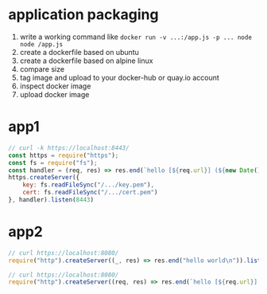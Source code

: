 # application packaging

1. write a working command like `docker run -v ...:/app.js -p ... node node /app.js`
1. create a dockerfile based on ubuntu
2. create a dockerfile based on alpine linux
3. compare size
4. tag image and upload to your docker-hub or quay.io account
5. inspect docker image
6. upload docker image


# app1

```javascript
// curl -k https://localhost:8443/
const https = require("https");
const fs = require("fs");
const handler = (req, res) => res.end(`hello [${req.url}] (${new Date()})\n`)
https.createServer({ 
    key: fs.readFileSync("/.../key.pem"), 
    cert: fs.readFileSync("/.../cert.pem") 
}, handler).listen(8443)
```

# app2

```javascript
// curl https://localhost:8080/
require("http").createServer((_, res) => res.end("hello world\n")).listen(8080)
```

```javascript
// curl https://localhost:8080/
require("http").createServer((req, res) => res.end(`hello [${req.url}] (${new Date()})\n`)).listen(8080)
```
